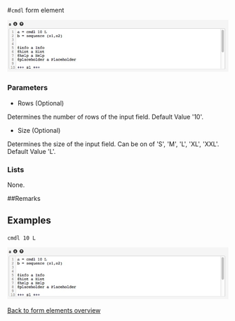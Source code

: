 #`cmdl` form element

![a = cmdl 10 L](https://raw.githubusercontent.com/nhagemann/anycontent-cmdl-docs/master/formelement/cmdl.jpg)


### Parameters

* Rows (Optional)

Determines the number of rows of the input field. Default Value '10'.

* Size (Optional)

Determines the size of the input field. Can be on of 'S', 'M', 'L', 'XL', 'XXL'. Default Value 'L'.

### Lists

None.

##Remarks


## Examples

`cmdl 10 L`

![a = cmdl 10 L](https://raw.githubusercontent.com/nhagemann/anycontent-cmdl-docs/master/formelement/cmdl.jpg)

[Back to form elements overview](../README.md#form-elements)

